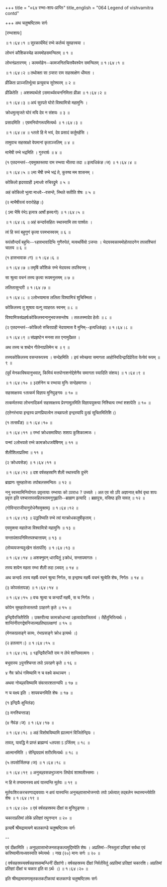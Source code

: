 +++
title = "०६४ रम्भा-शाप-प्राप्तिः"
title_english = "064 Legend of vishvamitra contd"

+++
अथ चतुष्षष्टितमः सर्गः  

\[रम्भाशापः\]  

 ॥ १।६४।१ ॥ सुरकार्यमिदं रम्भे कर्तव्यं सुमहत्त्वया ।  

लोभनं कौशिकस्येह काममोहसमन्वितम्  ॥  १  ॥   

लोभनंप्रतारणम् । काममोहेन--कामजनितचित्तवैवश्येन समन्वितम् ॥ १।६४।१ ॥   

 ॥ १।६४।२ ॥ तथोक्ता सा ऽप्सरा राम सहस्राक्षेण धीमता ।  

व्रीळिता प्राञ्जलिर्भूत्वा प्रत्युवाच सुरेश्वरम्  ॥  २  ॥   

व्रीळितेति । अशक्यार्थतो ऽसमार्थ्यवचननिमित्ता व्रीळा ॥ १।६४।२ ॥   

 ॥ १।६४।३ ॥ अयं सुरपते घोरो विश्वामित्रो महामुनिः ।  

क्रोधमुत्सृजते घोरं मयि देव न संशयः  ॥  ३  ॥   

प्रसादमिति । एवमनियोगरूपमित्यर्थः ॥ १।६४।३ ॥   

 ॥ १।६४।४ ॥ १ततो हि मे भयं, देव प्रसादं कर्तुमर्हसि ।  

तामुवाच सहस्राक्षो वेपमानां कृताञ्जलिम्  ॥  ४  ॥   

माभैषी रम्भे भद्रमिति । गुरुरार्षः  ॥  ४  ॥   

(१ एतदनन्तरं--एवमुक्तस्तया राम रम्भया भीतया तदा  ॥  इत्यधिकंङ।ज) ॥ १।६४।४ ॥   

 ॥ १।६४।५ ॥ २मा भैषी रम्भे भद्रं ते, कुरुष्व मम शासनम् ।  

कोकिलो हृदयग्राही ३माधवे रुचिरद्रुमे  ॥  ५  ॥   

अहं कोकिलो भूत्वा माधवे--वसन्ते, स्थिते सतीति शेषः  ॥  ५  ॥   

(२ माभैषीरत्वं वरारोहेझ।)  

( ऽमा भैषि रंभेऽ इत्यत्र आर्षो ह्रस्वःगो) ॥ १।६४।५ ॥   

 ॥ १।६४।६ ॥ अहं कन्दर्पसहितः स्थास्यामि तव पार्श्वतः ।  

त्वं हि रूपं बहुगुणं कृत्वा परमभास्वरम्  ॥  ६  ॥   

रूपंसौन्दर्यं बहुभिः--१हावभावादिभिः गुणैरुपेतं, मत्वथर्यियो ऽजन्तः । भेदयस्वकाममोहोत्पादनेन तपसश्चित्तं चालय  ॥  ६  ॥   

(१ हासभावाक।ग) ॥ १।६४।६ ॥   

 ॥ १।६४।७ ॥ तमृषिं कौशिकं रम्भे भेदयस्व तपस्विनम् ।  

सा श्रुत्वा वचनं तस्य कृत्वा रूपमनुत्तमम्  ॥  ७  ॥   

ललितासुन्दरी ॥ १।६४।७ ॥   

 ॥ १।६४।८ ॥ २लोभयामास ललिता विश्वामित्रं शुचिस्मिता ।  

कोकिलस्य तु शुश्राव वल्गु व्याहरतः स्वनम्  ॥  ८  ॥   

विश्वामित्रसंप्रहर्षःकोकिलस्वनानुभवजसन्तोषः । ततःतस्मादेव हेतोः  ॥  ८  ॥   

(२ एतदनन्तरं--कोकिलो रुचिरग्राही भेदयामास वै मुनिम्--इत्यधिकंझ) ॥ १।६४।८ ॥   

 ॥ १।६४।९ ॥ संप्रहृष्टेन मनसा तत एनामुदैक्षत ।  

अथ तस्य च शब्देन गीतेनाप्रतिमेन च  ॥  ९  ॥   

तस्यकोकिलस्य वसन्तरूपस्य । सन्देहमिति । इयं स्वेच्छया समागता आहोस्विदिन्द्रादिप्रेरिता वेत्येवं रूपम्  ॥  ९  ॥   

(पूर्वं मेनकाविषयानुभवात्, किमियं मत्तपोनाशनोद्देशेनैव समागता स्यादिति संशयः) ॥ १।६४।९ ॥   

 ॥ १।६४।१० ॥ ३दर्शनेन च रम्भाया मुनिः सन्देहमागतः ।  

सहस्राक्षस्य १तत्कर्म विज्ञाय मुनिपुङ्गवः  ॥  १०  ॥   

तत्कर्मतस्या लोभनादिकर्म सहस्राक्षस्य प्रेरणामूलमिति विज्ञाययुक्त्या निश्चित्य रम्भां शशापेति  ॥  १०  ॥   

(एतेनरंभाया इन्द्रस्य प्राणप्रियात्वेन तच्छापतो इन्द्रस्यापि दुःखं सूचितमितिशि।)  

(१ तत्सर्वंङ) ॥ १।६४।१० ॥   

 ॥ १।६४।११ ॥ रम्भां क्रोधसमाविष्टः शशाप कुशिकात्मजः ।  

यन्मां २लोभयसे रम्भे कामक्रोधजयैषिणम्  ॥  ११  ॥   

शैलीशिलाप्रतिमा  ॥  ११  ॥   

(२ क्रोधयसेङ) ॥ १।६४।११ ॥   

 ॥ १।६४।१२ ॥ दश वर्षसहस्राणि शैली स्थास्यसि दुर्भगे  

ब्राह्मणः सुमहातेजाः तपोबलसमन्वितः  ॥  १२  ॥   

ननु स्वस्वामिनियोगतः प्रवृत्तायाः रम्भायाः को ऽपराधः ? उच्यते । अत एव सो ऽपि अज्ञानात् बतैवं वृथा शापः प्रवृत्त इति पश्चात्तापसहितस्तामनुगृह्णाति--ब्राह्मण इत्यादि । ब्रह्मपुत्रः, वसिष्ठ इति यावत्  ॥  १२  ॥   

(गोविन्दराजीयानुरोधेनैवमुक्तम्) ॥ १।६४।१२ ॥   

 ॥ १।६४।१३ ॥ उद्धरिष्यति रम्भे त्वां मत्क्रोधकलुषीकृताम् ।  

एवमुक्त्वा महातेजा विश्वामित्रो महामुनिः  ॥  १३  ॥   

सन्तापंशापनिमित्तपश्चात्तापम्  ॥  १३  ॥   

(तोव्ययजन्यदुःखेन संतापंति) ॥ १।६४।१३ ॥   

 ॥ १।६४।१४ ॥ अशक्नुवन् धारयितुं ३क्रोधं, सन्तापमागतः ।  

तस्य शापेन महता रम्भा शैली तदा ऽभवत्  ॥  १४  ॥   

अथ कन्दर्पः तस्य महर्षेः वचनं श्रुत्वा निर्गतः, स इन्द्रश्च महर्षेः वचनं श्रुत्वेति शेषः, निर्गतः  ॥  १४  ॥   

(३ कोपसंतापङ) ॥ १।६४।१४ ॥   

 ॥ १।६४।१५ ॥ वचः श्रुत्वा च कन्दर्पो महर्षेः, स च निर्गतः ।  

कोपेन सुमहातेजास्तपो ऽपहरणे कृते  ॥  १५  ॥   

इन्द्रियैरजितैरिति । उक्तरीत्या कामक्रोधाभ्यां २हृत्वादेवाजितत्वं । तैर्हेतुभिरित्यर्थः । शान्तिंनीरागद्वेषनिजात्मप्रतिष्ठालक्षणां  ॥  १५  ॥   

(मेनकाप्रसङ्गे कामः, रंभाप्रसङ्गे क्रोध इत्यर्थः ।)  

(२ हतत्वाग।) ॥ १।६४।१५ ॥   

 ॥ १।६४।१६ ॥ १इन्द्रियैरजितै राम न लेभे शान्तिमात्मनः ।  

बभूवास्य ३पुनश्चिन्ता तपो ऽपरहणे कृते  ॥  १६  ॥   

४ नैव क्रोधं गमिष्यामि न च वक्ष्ये कथञ्चन ।  

अथवा नोच्छ्वसिष्यामि संवत्सरशतान्यपि  ॥  १७  ॥   

न च वक्ष्य इति । शापवचनमिति शेषः  ॥  १७  ॥   

(१ इन्द्रियैः क्षुभितंङ)  

(३ मनश्चिन्ताङ)  

(४ नैवंङ।ज) ॥ १।६४।१७ ॥   

 ॥ १।६४।१८ ॥ अहं विशोषयिष्यामि ह्यात्मानं विजितेन्द्रियः ।  

तावत्, यावद्धि मे प्राप्तं ब्राह्मण्यं ५तपसा ऽ ऽर्जितम्  ॥  १८  ॥   

आत्मानमिति । सेन्द्रियग्रामं शरीरमित्यर्थः  ॥  १८  ॥   

(५ तपसोर्जितम्ङ।ज) ॥ १।६४।१८ ॥   

 ॥ १।६४।१९ ॥ अनुच्छ्वसन्नभुञ्जानः तिष्ठेयं शाश्वतीस्समाः ।  

न हि मे तप्यमानस्य क्षयं यास्यन्ति मूर्तयः  ॥  १९  ॥   

मूर्तयःशिरःकरचरणाद्यवयवाः न क्षयं यास्यन्ति अनुच्छ्वासाभोजनयोः तपो ऽर्थत्वात् तद्बलेन स्थास्यन्त्येवेति शेषः ॥ १।६४।१९ ॥   

 ॥ १।६४।२० ॥ एवं वर्षसहस्रस्य दीक्षां स मुनिपुङ्गवः ।  

चकाराप्रतिमां लोके प्रतिज्ञां रघुनन्दन  ॥  २०  ॥   

इत्यार्षे श्रीमद्रामायणे बालकाण्डे चतुष्षष्टितमः सर्गः  

--  

एवं दीक्षामिति । अनुछ्वासाभोजनसङ्कल्पमुद्दिश्येति शेषः । अप्रतिमां--निस्तुलां प्रतिज्ञां सर्वथा एवं करिष्यामीत्यध्यवस्यति स्मेत्यर्थः । नख (२०) मानः सर्गः  ॥  २०  ॥   

( वर्षसहस्रस्यवर्षसहस्रसम्बन्धिनीं दीक्षांगो। वर्षसहस्रस्य दीक्षां निर्वर्तयितुं अप्रतिमां प्रतिज्ञां चकारशि। अप्रतिमां प्रतिज्ञां दीक्षां च चकार इति वा ऽर्थः ।) ॥ १।६४।२० ॥   

इति श्रीमद्रामायणामृतकतकटीकायां बालकाण्डे चतुष्षष्टितमः सर्गः  

  

